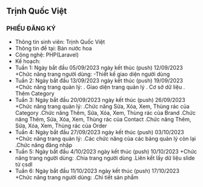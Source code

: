 ## Trịnh Quốc Việt

### PHIẾU ĐĂNG KÝ

-   Thông tin sinh viên: Trịnh Quốc Việt
-   Thông tin đề tại: Bán nước hoa
-   Công nghệ: PHP(Laravel)
-   Kế hoạch:
-   Tuần 1: Ngày bắt đầu 05/09/2023 ngày kết thúc (push) 12/09/2023
    +Chức năng trang người dùng:
    -Thiết kế giao diện người dùng
-   Tuần 2: Ngày bắt đầu 13/09/2023 ngày kết thúc (push) 19/09/2023
    +Chức năng trang quản lý:
    . Giao diện trang quản lý
    . Cơ sở dữ liệu
    . Thêm Category
-   Tuần 3: Ngày bắt đầu 20/09/2023 ngày kết thúc (push) 26/09/2023
    +Chức năng trang quản lý:
    .Chức năng Sửa, Xóa, Xem, Thùng rác của Category
    .Chức năng Thêm, Sửa, Xóa, Xem, Thùng rác của Brand
    .Chức năng Thêm, Sửa, Xóa, Xem, Thùng rác của Contact
    .Chức năng Thêm, Sửa, Xóa, Xem, Thùng rác của Order
-   Tuần 4: Ngày bắt đầu 27/09/2023 ngày kết thúc (push) 03/10/2023
    +Chức năng trang quản lý:
    .Các chức năng của các bảng quản lý còn lại
    .Chức năng đăng nhập
-   Tuần 5: Ngày bắt đầu 4/10/2023 ngày kết thúc (push) 10/10/2023
    +Chức năng trang người dùng:
    .Chia trang người dùng
    .Liên kết lấy dữ liệu slide từ csdl
-   Tuần 6: Ngày bắt đầu 11/10/2023 ngày kết thúc (push) 17/10/2023
    +Chức năng trang người dùng:
    .Chi tiết sản phẩm
